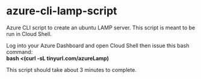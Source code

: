 # azure-cli-lamp-script
Azure CLI script to create an ubuntu LAMP server. This script is meant to be run in Cloud Shell.

Log into your Azure Dashboard and open Cloud Shell then issue this bash command:  
**bash <(curl -sL tinyurl.com/azureLamp)**

This script should take about 3 minutes to complete.
